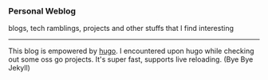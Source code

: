 ### Personal Weblog

blogs, tech ramblings, projects and other stuffs that I find interesting

---

This blog is empowered by [hugo](https://gohugo.io/). I encountered upon hugo while checking out some oss go projects. It's super fast, supports live reloading. (Bye Bye Jekyll)

